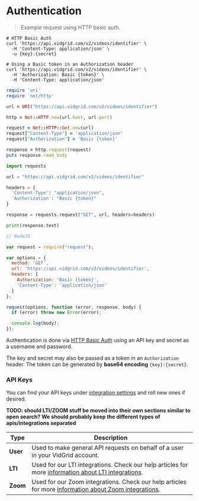 # Authentication

> Example request using HTTP basic auth.

```shell
# HTTP Basic Auth
curl 'https://api.vidgrid.com/v2/videos/identifier' \
  -H 'Content-Type: application/json' \
  -u {key}:{secret}

# Using a Basic token in an Authorization header
curl 'https://api.vidgrid.com/v2/videos/identifier' \
  -H 'Authorization: Basic {token}' \
  -H 'Content-Type: application/json'
```

```ruby
require 'uri'
require 'net/http'

url = URI("https://api.vidgrid.com/v2/videos/identifier")

http = Net::HTTP.new(url.host, url.port)

request = Net::HTTP::Get.new(url)
request["Content-Type"] = 'application/json'
request["Authorization"] = 'Basic {token}'

response = http.request(request)
puts response.read_body
```

```python
import requests

url = "https://api.vidgrid.com/v2/videos/identifier"

headers = {
  'Content-Type': "application/json",
  'Authorization': "Basic {token}"
}

response = requests.request("GET", url, headers=headers)

print(response.text)
```

```javascript
// NodeJS

var request = require("request");

var options = {
  method: 'GET',
  url: 'https://api.vidgrid.com/v2/videos/identifier',
  headers: {
    Authorization: 'Basic {token}',
    'Content-Type': 'application/json'
  }
};

request(options, function (error, response, body) {
  if (error) throw new Error(error);

  console.log(body);
});
```

Authentication is done via [HTTP Basic Auth](https://en.wikipedia.org/wiki/Basic_access_authentication) using an API key and secret as a username and password.

The key and secret may also be passed as a token in an `Authorization` header. The token can be generated by **base64 encoding** `{key}:{secret}`.

### API Keys

You can find your API keys under [integration settings](https://app.vidgrid.com/integrations) and roll new ones if desired.

**TODO: should LTI/ZOOM stuff be moved into their own sections similar to open search? We should probably keep the different types of apis/integrations separated**

| Type | Description |
|------|-------------|
| **User** | Used to make general API requests on behalf of a user in your VidGrid account. |
| **LTI** | Used for our LTI integrations. Check our help articles for more [information about LTI integrations](https://help.vidgrid.com/?q=lti). |
| **Zoom** | Used for our Zoom integrations. Check our help articles for more [information about Zoom integrations](https://help.vidgrid.com/?q=zoom). |